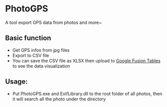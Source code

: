 # PhotoGPS

A tool export GPS data from photos and more~

## Basic function
- Get GPS infos from jpg files
- Export to CSV file
- You can save the CSV file as XLSX then upload to [Google Fusion Tables](https://www.google.com/fusiontables/) to see the data visualization

## Usage: 
- Put PhotoGPS.exe and ExifLibrary.dll to the root folder of all photos, then it will search all the photo under the directory
